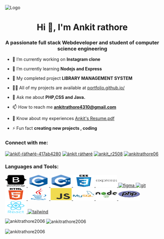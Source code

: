 
![Logo](https://media.licdn.com/dms/image/D4D16AQFn2MamV3B_TA/profile-displaybackgroundimage-shrink_350_1400/0/1709186671790?e=1714608000&v=beta&t=8FihXtYzcd-Yl16Iw4xyk_K81ACX_nY29KWhHC9yEwc)

<h1 align="center">Hi 👋, I'm Ankit rathore</h1>
<h3 align="center">A passionate full stack Webdeveloper and student of computer science engineering</h3>



- 🔭 I’m currently working on **Instagram clone**

- 🌱 I’m currently learning **Nodejs and Express**

- 🤝 My completed project **LIBRARY MANAGEMENT SYSTEM**


- 👨‍💻 All of my projects are available at [portfolio.github.io/](https://ankitrathore2006.github.io/newport.github.io/)

- 💬 Ask me about **PHP,CSS and Java.**

- 📫 How to reach me **ankitrathore4310@gmail.com**

- 📄 Know about my experiences [Ankit's Resume.pdf](https://ankitrathore2006.github.io/newport.github.io/Ankit's%20Resume.pdf)

- ⚡ Fun fact **creating new projects , coding**

<h3 align="left">Connect with me:</h3>

<p align="left">
<a href="https://linkedin.com/in/àńkíť-ŕáťhøŕé-417ab4280" target="blank"><img align="center" src="https://raw.githubusercontent.com/rahuldkjain/github-profile-readme-generator/master/src/images/icons/Social/linked-in-alt.svg" alt="àńkíť-ŕáťhøŕé-417ab4280" height="30" width="70" /></a>
<a href="https://fb.com/ánkít ráthøré" target="blank"><img align="center" src="https://raw.githubusercontent.com/rahuldkjain/github-profile-readme-generator/master/src/images/icons/Social/facebook.svg" alt="ánkít ráthøré" height="30" width="70" /></a>
<a href="https://instagram.com/ankit_r2508" target="blank"><img align="center" src="https://raw.githubusercontent.com/rahuldkjain/github-profile-readme-generator/master/src/images/icons/Social/instagram.svg" alt="ankit_r2508" height="30" width="70" /></a>
<a href="https://www.leetcode.com/ankitrathore06" target="blank"><img align="center" src="https://raw.githubusercontent.com/rahuldkjain/github-profile-readme-generator/master/src/images/icons/Social/leet-code.svg" alt="ankitrathore06" height="30" width="70" /></a>
</p>

<h3 align="left">Languages and Tools:</h3>

<p align="left"> <a href="https://getbootstrap.com" target="_blank" rel="noreferrer"> <img src="https://raw.githubusercontent.com/devicons/devicon/master/icons/bootstrap/bootstrap-plain-wordmark.svg" alt="bootstrap" width="70" height="40"/> </a> <a href="https://www.cprogramming.com/" target="_blank" rel="noreferrer"> <img src="https://raw.githubusercontent.com/devicons/devicon/master/icons/c/c-original.svg" alt="c" width="70" height="40"/> </a> <a href="https://www.w3schools.com/cpp/" target="_blank" rel="noreferrer"> <img src="https://raw.githubusercontent.com/devicons/devicon/master/icons/cplusplus/cplusplus-original.svg" alt="cplusplus" width="70" height="40"/> </a> <a href="https://www.w3schools.com/css/" target="_blank" rel="noreferrer"> <img src="https://raw.githubusercontent.com/devicons/devicon/master/icons/css3/css3-original-wordmark.svg" alt="css3" width="70" height="40"/> </a> <a href="https://expressjs.com" target="_blank" rel="noreferrer"> <img src="https://raw.githubusercontent.com/devicons/devicon/master/icons/express/express-original-wordmark.svg" alt="express" width="70" height="40"/> </a> <a href="https://www.figma.com/" target="_blank" rel="noreferrer"> <img src="https://www.vectorlogo.zone/logos/figma/figma-icon.svg" alt="figma" width="70" height="40"/> </a> <a href="https://git-scm.com/" target="_blank" rel="noreferrer"> <img src="https://www.vectorlogo.zone/logos/git-scm/git-scm-icon.svg" alt="git" width="70" height="40"/> </a> <a href="https://www.w3.org/html/" target="_blank" rel="noreferrer"> <img src="https://raw.githubusercontent.com/devicons/devicon/master/icons/html5/html5-original-wordmark.svg" alt="html5" width="70" height="40"/> </a> <a href="https://www.java.com" target="_blank" rel="noreferrer"> <img src="https://raw.githubusercontent.com/devicons/devicon/master/icons/java/java-original.svg" alt="java" width="70" height="40"/> </a> <a href="https://developer.mozilla.org/en-US/docs/Web/JavaScript" target="_blank" rel="noreferrer"> <img src="https://raw.githubusercontent.com/devicons/devicon/master/icons/javascript/javascript-original.svg" alt="javascript" width="70" height="40"/> </a> <a href="https://www.mysql.com/" target="_blank" rel="noreferrer"> <img src="https://raw.githubusercontent.com/devicons/devicon/master/icons/mysql/mysql-original-wordmark.svg" alt="mysql" width="70" height="40"/> </a> <a href="https://nodejs.org" target="_blank" rel="noreferrer"> <img src="https://raw.githubusercontent.com/devicons/devicon/master/icons/nodejs/nodejs-original-wordmark.svg" alt="nodejs" width="70" height="40"/> </a> <a href="https://www.php.net" target="_blank" rel="noreferrer"> <img src="https://raw.githubusercontent.com/devicons/devicon/master/icons/php/php-original.svg" alt="php" width="70" height="40"/> </a> <a href="https://reactjs.org/" target="_blank" rel="noreferrer"> <img src="https://raw.githubusercontent.com/devicons/devicon/master/icons/react/react-original-wordmark.svg" alt="react" width="70" height="40"/> </a> <a href="https://tailwindcss.com/" target="_blank" rel="noreferrer"> <img src="https://www.vectorlogo.zone/logos/tailwindcss/tailwindcss-icon.svg" alt="tailwind" width="70" height="40"/> </a> </p>

<p><img align="left" src="https://github-readme-stats.vercel.app/api/top-langs?username=ankitrathore2006&show_icons=true&locale=en&layout=compact" alt="ankitrathore2006" /></p>

<p>&nbsp;<img align="center"  width="39%" src="https://github-readme-stats.vercel.app/api?username=ankitrathore2006&show_icons=true&locale=en" alt="ankitrathore2006" /></p>

<p><img align="center" src="https://github-readme-streak-stats.herokuapp.com/?user=ankitrathore2006&" alt="ankitrathore2006" /></p>
